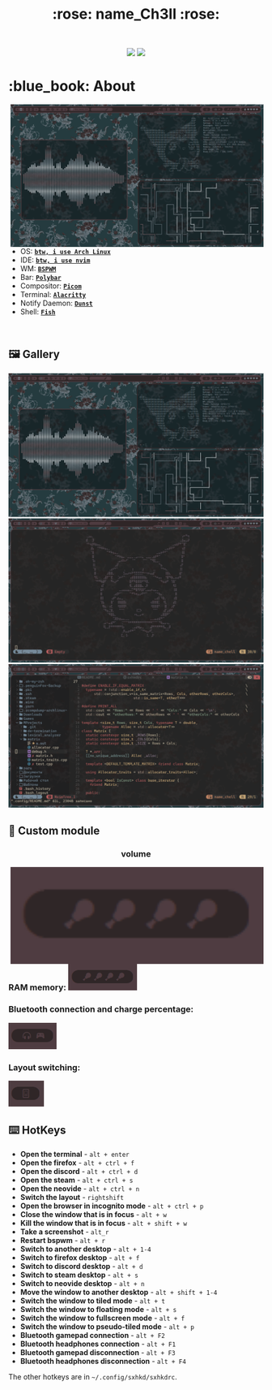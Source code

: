 <h1 align="center"> :rose: name_Ch3ll :rose: </h1>

<!-- BADGES -->
</br>

<p align="center">
  <img src="https://img.shields.io/github/stars/nameCh3ll/rice?style=flat&labelColor=%23253b3f%20&color=%232f2627">
  <img src="https://img.shields.io/github/repo-size/nameCh3ll/rice?style=flat&labelColor=%23253b3f%20&color=%232f2627">
</p>

<!-- INFORMATION -->
<h1 align="left"> :blue_book: About</h1> 

<img src="preview_image/2024-08-17_04-52.png" alt="rice" align="right" width="500px">

</br>

 - OS: [**`btw, i use Arch Linux`**](https://archlinux.org/)
 - IDE: [**`btw, i use nvim`**](https://neovim.io)
 - WM: [**`BSPWM`**](https://github.com/baskerville/bspwm)
 - Bar: [**`Polybar`**](https://github.com/polybar/polybar)
 - Compositor: [**`Picom`**](https://github.com/yshui/picom)
 - Terminal: [**`Alacritty`**](https://github.com/alacritty/alacritty)
 - Notify Daemon: [**`Dunst`**](https://github.com/dunst-project/dunst)
 - Shell: [**`Fish`**](https://github.com/fish-shell/fish-shell)

</br>

<!-- IMAGES -->
## 🖼️ Gallery
![gallery](preview_image/2024-08-17_04-52.png)
![gallery](preview_image/2024-08-17_04-47.png)
![gallery](preview_image/2024-08-17_06-41.png)

<!-- POLYBAR -->
## :rice_cracker: Custom module

<h3 align="center"> volume </h1>
<img src="preview_image/ram.gif" alt="rice" align="right" width="500px">
<!--### volume: ![gif](./preview_image/volume.gif)-->

### RAM memory: ![gif](./preview_image/ram.gif)

### Bluetooth connection and charge percentage: 
![gif](./preview_image/blue.gif)

### Layout switching:
![gif](./preview_image/layout-switching.gif)

<!-- HOTKEYS -->
## :keyboard: HotKeys
* **Open the terminal** - `alt + enter`
* **Open the firefox** - `alt + ctrl + f`
* **Open the discord** - `alt + ctrl + d`
* **Open the steam** - `alt + ctrl + s`
* **Open the neovide** - `alt + ctrl + n`
* **Switch the layout** - `rightshift`
* **Open the browser in incognito mode** - `alt + ctrl + p`
* **Close the window that is in focus** - `alt + w`
* **Kill the window that is in focus** - `alt + shift + w`
* **Take a screenshot** - `alt_r`
* **Restart bspwm** - `alt + r`
* **Switch to another desktop** - `alt + 1-4`
* **Switch to firefox desktop** - `alt + f`
* **Switch to discord desktop** - `alt + d`
* **Switch to steam desktop** - `alt + s`
* **Switch to neovide desktop** - `alt + n`
* **Move the window to another desktop** - `alt + shift + 1-4`
* **Switch the window to tiled mode** - `alt + t`
* **Switch the window to floating mode** - `alt + s`
* **Switch the window to fullscreen mode** - `alt + f`
* **Switch the window to pseudo-tiled mode** - `alt + p`
* **Bluetooth gamepad connection** - `alt + F2`
* **Bluetooth headphones connection** - `alt + F1`
* **Bluetooth gamepad disconnection** - `alt + F3`
* **Bluetooth headphones disconnection** - `alt + F4`

The other hotkeys are in `~/.config/sxhkd/sxhkdrc`.

#
